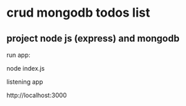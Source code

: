 # crud mongodb todos list



<h2>project node js (express) and mongodb</h2>
<p> run app:</p>
<p> node index.js </p>
<p> listening  app </p>
<p> http://localhost:3000 </p>
